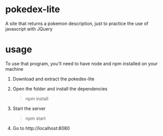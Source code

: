 # pokedex-lite
A site that returns a pokemon description, just to practice the use of javascript with JQuery

# usage
To use that program, you'll need to have node and npm installed on your machine

1. Download and extract the pokedex-lite

2. Open the folder and install the dependencies
    > npm install
    
3. Start the server
    > npm start
    
4. Go to http://localhost:8080

